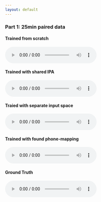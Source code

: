 ```yaml
---
layout: default
---
```


### Part 1: 25min paired data
#### Trained from scratch
<audio src="25min/f05-read-0009_predicted_scratch.wav" controls preload></audio>
#### Trained with shared IPA
<audio src="25min/f05-read-0009_predicted_share.wav" controls preload></audio>
#### Traied with separate input space
<audio src="25min/f05-read-0009_predicted_separate.wav" controls preload></audio>
#### Trained with found phone-mapping
<audio src="25min/f05-read-0009_predicted_scratch.wav" controls preload></audio>
#### Ground Truth
<audio src="25min/f05-read-0009.wav" controls preload></audio>

